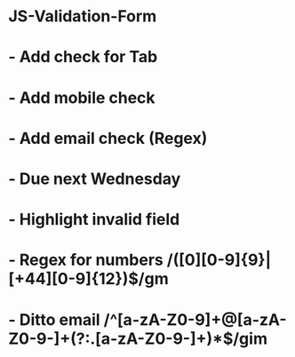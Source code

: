 # JS-Validation-Form
# - Add check for Tab
# - Add mobile check
# - Add email check (Regex)
# - Due next Wednesday
# - Highlight invalid field
# - Regex for numbers /([0][0-9]{9}|[+44][0-9]{12})$/gm
# - Ditto email /^[a-zA-Z0-9]+@[a-zA-Z0-9-]+(?:\.[a-zA-Z0-9-]+)*$/gim
